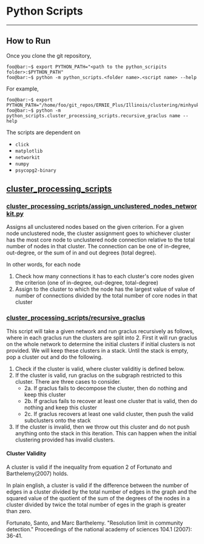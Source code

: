 # Python Scripts
---
## How to Run
Once you clone the git repository,
```console
foo@bar:~$ export PYTHON_PATH="<path to the python_scripits folder>:$PYTHON_PATH"
foo@bar:~$ python -m python_scripts.<folder name>.<script name> --help
```
For example,
```console
foo@bar:~$ export PYTHON_PATH="/home/foo/git_repos/ERNIE_Plus/Illinois/clustering/minhyuk/python_scripts/:$PYTHON_PATH"
foo@bar:~$ python -m python_scripts.cluster_processing_scripts.recursive_graclus name --help
```
The scripts are dependent on
- `click`
- `matplotlib`
- `networkit`
- `numpy`
- `psycopg2-binary`


## [cluster_processing_scripts](cluster_processing_scripts)

### [cluster_processing_scripts/assign_unclustered_nodes_networkit.py](cluster_processing_scripts/assign_unclustered_nodes_networkit.py)
Assigns all unclustered nodes based on the given criterion. For a given node unclustered node, the cluster assignment goes to whichever cluster has the most core node to unclustered node connection relative to the total number of nodes in that cluster. The connection can be one of in-degree, out-degree, or the sum of in and out degrees (total degree).

In other words, for each node
1. Check how many connections it has to each cluster's core nodes given the criterion (one of in-degree, out-degree, total-degree)
2. Assign to the cluster to which the node has the largest value of value of number of connections divided by the total number of core nodes in that cluster

### [cluster_processing_scripts/recursive_graclus](cluster_processing_scripts/recursive_graclus.py)
This script will take a given network and run graclus recursively as follows, where in each graclus run the clusters are split into 2.
First it will run graclus on the whole network to determine the initial clusters if initial clusters is not provided.
We will keep these clusters in a stack.
Until the stack is empty, pop a cluster out and do the following.
1. Check if the cluster is valid, where cluster validitiy is defined below.
2. If the cluster is valid, run graclus on the subgraph restricted to this cluster. There are three cases to consider.
    - 2a. If graclus fails to decompose the cluster, then do nothing and keep this cluster
    - 2b. If graclus fails to recover at least one cluster that is valid, then do nothing and keep this cluster
    - 2c. If graclus recovers at least one valid cluster, then push the valid subclusters onto the stack
3. If the cluster is invalid, then we throw out this cluster and do not push anything onto the stack in this iteration. This can happen when the initial clustering provided has invalid clusters.

#### Cluster Validity
A cluster is valid if the inequality from equation 2 of Fortunato and Barthelemy(2007) holds.

In plain english, a cluster is valid if the difference between the number of edges in a cluster divided by the total number of edges in the graph and the squared value of the quotient of the sum of the degrees of the nodes in a cluster divided by twice the total number of eges in the graph is greater than zero.

Fortunato, Santo, and Marc Barthelemy. "Resolution limit in community detection." Proceedings of the national academy of sciences 104.1 (2007): 36-41.

